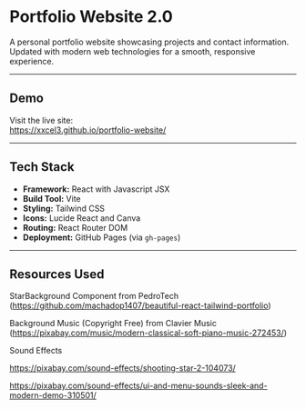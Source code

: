 # Portfolio Website 2.0

A personal portfolio website showcasing projects and contact information. Updated with modern web technologies for a smooth, responsive experience.

---

## Demo

Visit the live site:  
https://xxcel3.github.io/portfolio-website/

---

## Tech Stack

- **Framework:** React with Javascript JSX
- **Build Tool:** Vite  
- **Styling:** Tailwind CSS  
- **Icons:** Lucide React and Canva 
- **Routing:** React Router DOM  
- **Deployment:** GitHub Pages (via `gh-pages`)

---


## Resources Used
StarBackground Component from PedroTech (https://github.com/machadop1407/beautiful-react-tailwind-portfolio)


Background Music (Copyright Free) from Clavier Music (https://pixabay.com/music/modern-classical-soft-piano-music-272453/)


Sound Effects


https://pixabay.com/sound-effects/shooting-star-2-104073/


https://pixabay.com/sound-effects/ui-and-menu-sounds-sleek-and-modern-demo-310501/


